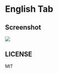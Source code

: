 # English Tab

## Screenshot

![](https://i.loli.net/2018/12/06/5c08c3d9d9c25.png)

## LICENSE

MIT
